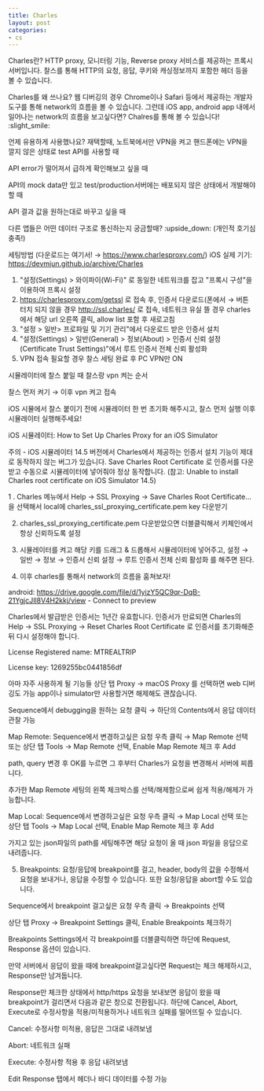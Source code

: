 ```yaml
---
title: Charles
layout: post
categories:
- cs
---
```


Charles란? 
 HTTP proxy, 모니터링 기능, Reverse proxy 서비스를 제공하는 프록시 서버입니다. 찰스를 통해 HTTP의 요청, 응답, 쿠키와 캐싱정보까지 포함한 헤더 등을 볼 수 있습니다. 

 

Charles를 왜 쓰나요?
 웹 디버깅의 경우 Chrome이나 Safari 등에서 제공하는 개발자도구를 통해 network의 흐름을 볼 수 있습니다. 그런데 iOS app, android app 내에서 일어나는 network의 흐름을 보고싶다면? Chalres를 통해 볼 수 있습니다! :slight_smile: 

 

언제 유용하게 사용했나요?
재택할때, 노트북에서만 VPN을 켜고 핸드폰에는 VPN을 깔지 않은 상태로 test API를 사용할 때

API error가 떨어져서 급하게 확인해보고 싶을 때

API의 mock data만 있고 test/production서버에는 배포되지 않은 상태에서 개발해야 할 때

API 결과 값을 원하는대로 바꾸고 싶을 때

다른 앱들은 어떤 데이터 구조로 통신하는지 궁금할때? :upside_down: (개인적 호기심 충족!)

 

세팅방법 (다운로드는 여기서! → https://www.charlesproxy.com/)
iOS 실제 기기: https://devmjun.github.io/archive/Charles 
1. "설정(Settings) > 와이파이(Wi-Fi)" 로 동일한 네트워크를 잡고 "프록시 구성"을 이용하여 프록시 설정
2. https://charlesproxy.com/getssl 로 접속 후, 인증서 다운로드(폰에서
   → 버튼 터치 되지 않을 경우 http://ssl.charles/ 로 접속, 네트워크 유실 뜰 경우 charles에서 해당 url 오른쪽 클릭, allow list 포함 후 새로고침
3. "설정 > 일반> 프로파일 및 기기 관리"에서 다운로드 받은 인증서 설치
4. "설정(Settings) > 일반(General) > 정보(About) > 인증서 신뢰 설정(Certificate Trust Settings)"에서 루트 인증서 전체 신뢰 활성화
5. VPN 접속 필요할 경우 찰스 세팅 완료 후 PC VPN만 ON

 

시뮬레이터에 찰스 붙일 때 찰스랑 vpn 켜는 순서

찰스 먼저 켜기 → 이후 vpn 켜고 접속 

iOS 시뮬에서 찰스 붙이기 전에 시뮬레이터 한 번 초기화 해주시고, 찰스 먼저 실행 이후 시뮬레이터 실행해주세요!

iOS 시뮬레이터: How to Set Up Charles Proxy for an iOS Simulator 

주의 - iOS 시뮬레이터 14.5 버전에서 Charles에서 제공하는 인증서 설치 기능이 제대로 동작하지 않는 버그가 있습니다. Save Charles Root Certificate 로 인증서를 다운받고 수동으로 시뮬레이터에 넣어줘야 정상 동작합니다. (참고: Unable to install Charles root certificate on iOS Simulator 14.5)

1 . Charles 메뉴에서 Help -> SSL Proxying -> Save Charles Root Certificate... 을 선택해서 local에 charles_ssl_proxying_certificate.pem key 다운받기 


2.  charles_ssl_proxying_certificate.pem 다운받았으면 더블클릭해서 키체인에서 항상 신뢰하도록 설정


3. 시뮬레이터를 켜고 해당 키를 드래그 & 드롭해서 시뮬레이터에 넣어주고, 설정 → 일반 → 정보 → 인증서 신뢰 설정 → 루트 인증서 전체 신뢰 활성화 를 해주면 된다.

4. 이후 charles를 통해서 network의 흐름을 훔쳐보자! 

 

android: https://drive.google.com/file/d/1yizY5QC9qr-DqB-21YgjcJIl8V4H2kkj/view - Connect to preview 

Charles에서 발급받은 인증서는 1년간 유효합니다.
인증서가 만료되면 Charles의 Help → SSL Proxying → Reset Charles Root Certificate 로 인증서를 초기화해준 뒤 다시 설정해야 합니다.



 

License
Registered name: MTREALTRIP

License key: 1269255bc0441856df

아마 자주 사용하게 될 기능들 
상단 탭 Proxy → macOS Proxy 를 선택하면 web 디버깅도 가능
app이나 simulator만 사용할거면 해제해도 괜찮습니다. 


Sequence에서 debugging을 원하는 요청 클릭 → 하단의 Contents에서 응답 데이터 관찰 가능


Map Remote: Sequence에서 변경하고싶은 요청 우측 클릭 → Map Remote 선택
또는 상단 탭 Tools → Map Remote 선택, Enable Map Remote 체크 후 Add




path, query 변경 후 OK를 누르면 그 후부터 Charles가 요청을 변경해서 서버에 찌릅니다. 


 추가한 Map Remote 세팅의 왼쪽 체크박스를 선택/해제함으로써 쉽게 적용/해제가 가능합니다.


Map Local: Sequence에서 변경하고싶은 요청 우측 클릭 → Map Local 선택
또는 상단 탭 Tools → Map Local 선택, Enable Map Remote 체크 후 Add



 가지고 있는 json파일의 path를 세팅해주면 해당 요청이 올 때 json 파일을 응답으로 내려줍니다.


5. Breakpoints: 요청/응답에 breakpoint를 걸고, header, body의 값을 수정해서 요청을 보내거나, 응답을 수정할 수 있습니다. 또한 요청/응답을 abort할 수도 있습니다.

 Sequence에서 breakpoint 걸고싶은 요청 우측 클릭 → Breakpoints 선택


상단 탭 Proxy → Breakpoint Settings 클릭, Enable Breakpoints 체크하기


 Breakpoints Settings에서 각 breakpoint를 더블클릭하면 하단에 Request, Response 옵션이 있습니다. 

 만약 서버에서 응답이 왔을 때에 breakpoint걸고싶다면 Request는 체크 해제하시고, Response만 남겨둡니다. 


Response만 체크한 상태에서 http/https 요청을 보내보면 응답이 왔을 때 breakpoint가 걸리면서 다음과 같은 창으로 전환됩니다. 하단에 Cancel, Abort, Execute로 수정사항을 적용/미적용하거나 네트워크 실패를 떨어뜨릴 수 있습니다.

Cancel: 수정사항 미적용, 응답은 그대로 내려보냄

Abort: 네트워크 실패

Execute: 수정사항 적용 후 응답 내려보냄


Edit Response 탭에서 헤더나 바디 데이터를 수정 가능
